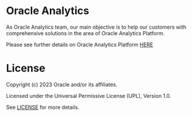 # Oracle Analytics
 
As Oracle Analytics team, our main objective is to help our customers with comprehensive solutions in the area of Oracle Analytics Platform.

Please see further details on Oracle Analytics Platform [HERE](https://www.oracle.com/uk/business-analytics/analytics-platform/capabilities/)
 

# License

Copyright (c) 2023 Oracle and/or its affiliates.

Licensed under the Universal Permissive License (UPL), Version 1.0.

See [LICENSE](https://github.com/oracle-devrel/technology-engineering/blob/folder-structure/LICENSE) for more details.

